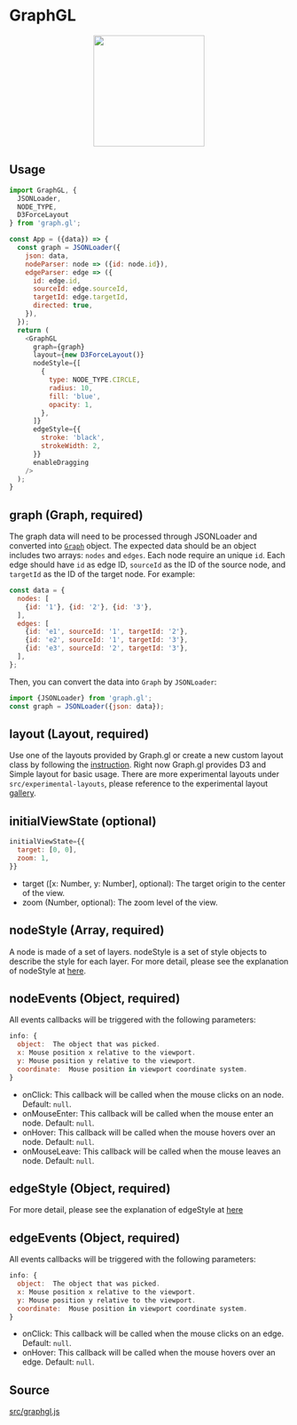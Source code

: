 # GraphGL

<p align="center">
  <img src="/graph.gl/gatsby/images/graph.png" height="200" />
</p>

## Usage

```js
import GraphGL, {
  JSONLoader,
  NODE_TYPE,
  D3ForceLayout
} from 'graph.gl';

const App = ({data}) => {
  const graph = JSONLoader({
    json: data,
    nodeParser: node => ({id: node.id}),
    edgeParser: edge => ({
      id: edge.id,
      sourceId: edge.sourceId,
      targetId: edge.targetId,
      directed: true,
    }),
  });
  return (
    <GraphGL
      graph={graph}
      layout={new D3ForceLayout()}
      nodeStyle={[
        {
          type: NODE_TYPE.CIRCLE,
          radius: 10,
          fill: 'blue',
          opacity: 1,
        },
      ]}
      edgeStyle={{
        stroke: 'black',
        strokeWidth: 2,
      }}
      enableDragging
    />
  );
}
```

## graph (Graph, required)
The graph data will need to be processed through JSONLoader and converted into [`Graph`](docs/api-reference/graph) object.  The expected data should be an object includes two arrays: `nodes` and `edges`. Each node require an unique `id`. Each edge should have `id` as edge ID, `sourceId` as the ID of the source node, and `targetId` as the ID of the target node. For example:
```js
const data = {
  nodes: [
    {id: '1'}, {id: '2'}, {id: '3'},
  ],
  edges: [
    {id: 'e1', sourceId: '1', targetId: '2'},
    {id: 'e2', sourceId: '1', targetId: '3'},
    {id: 'e3', sourceId: '2', targetId: '3'},
  ],
};
```

Then, you can convert the data into `Graph` by `JSONLoader`:
```js
import {JSONLoader} from 'graph.gl';
const graph = JSONLoader({json: data});
```

## layout (Layout, required)
Use one of the layouts provided by Graph.gl or create a new custom layout class by following the [instruction](/docs/advanced/custom-layout). Right now Graph.gl provides D3 and Simple layout for basic usage. There are more experimental layouts under `src/experimental-layouts`, please reference to the experimental layout [gallery](docs/experimental).

## initialViewState (optional)

```js
initialViewState={{
  target: [0, 0],
  zoom: 1,
}}
```
 - target ([x: Number, y: Number], optional):  The target origin to the center of the view.
 - zoom (Number, optional): The zoom level of the view.


## nodeStyle (Array, required)

A node is made of a set of layers. nodeStyle is a set of style objects to describe the style for each layer.
For more detail, please see the explanation of nodeStyle at [here](/docs/api-reference/node-style).

## nodeEvents (Object, required)
All events callbacks will be triggered with the following parameters:
```js
info: {
  object:  The object that was picked.
  x: Mouse position x relative to the viewport.
  y: Mouse position y relative to the viewport.
  coordinate:  Mouse position in viewport coordinate system.
}
```

 - onClick: This callback will be called when the mouse clicks on an node. Default: `null`.
 - onMouseEnter: This callback will be called when the mouse enter an node. Default: `null`.
 - onHover: This callback will be called when the mouse hovers over an node. Default: `null`.
 - onMouseLeave: This callback will be called when the mouse leaves an node. Default: `null`.

## edgeStyle  (Object, required)

For more detail, please see the explanation of edgeStyle at [here](/docs/api-reference/edge-style)

## edgeEvents (Object, required)
All events callbacks will be triggered with the following parameters:
```js
info: {
  object:  The object that was picked.
  x: Mouse position x relative to the viewport.
  y: Mouse position y relative to the viewport.
  coordinate:  Mouse position in viewport coordinate system.
}
```

 - onClick: This callback will be called when the mouse clicks on an edge. Default: `null`.
 - onHover: This callback will be called when the mouse hovers over an edge. Default: `null`.


## Source
[src/graphgl.js](https://github.com/uber/graph.gl/blob/master/src/graphgl.js)
